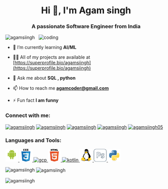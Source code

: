 
<h1 align="center">Hi 👋, I'm Agam singh</h1>
<h3 align="center">A passionate Software Engineer from India</h3>

<img align ="right" alt="coding" width="400" src="https://user-images.githubusercontent.com/55389276/140866485-8fb1c876-9a8f-4d6a-98dc-08c4981eaf70.gif">

<p align="left"> <img src="https://komarev.com/ghpvc/?username=agamsiingh&label=Profile%20views&color=0e75b6&style=flat" alt="agamsiingh" /> </p>

- 🌱 I’m currently learning **AI/ML**

- 👨‍💻 All of my projects are available at [https://superprofile.bio/agamsiingh](https://superprofile.bio/agamsiingh)

- 💬 Ask me about **SQL , python**

- 📫 How to reach me **agamcoder@gmail.com**

- ⚡ Fun fact **I am funny**

<h3 align="left">Connect with me:</h3>
<p align="left">
<a href="https://instagram.com/agamsiingh" target="blank"><img align="center" src="https://raw.githubusercontent.com/rahuldkjain/github-profile-readme-generator/master/src/images/icons/Social/instagram.svg" alt="agamsiingh" height="30" width="40" /></a>
<a href="https://www.youtube.com/c/agamsiingh" target="blank"><img align="center" src="https://raw.githubusercontent.com/rahuldkjain/github-profile-readme-generator/master/src/images/icons/Social/youtube.svg" alt="agamsiingh" height="30" width="40" /></a>
<a href="https://www.codechef.com/users/agamsiingh" target="blank"><img align="center" src="https://cdn.jsdelivr.net/npm/simple-icons@3.1.0/icons/codechef.svg" alt="agamsiingh" height="30" width="40" /></a>
<a href="https://www.leetcode.com/agamsiingh" target="blank"><img align="center" src="https://raw.githubusercontent.com/rahuldkjain/github-profile-readme-generator/master/src/images/icons/Social/leet-code.svg" alt="agamsiingh" height="30" width="40" /></a>
<a href="https://www.hackerearth.com/agamsiingh05" target="blank"><img align="center" src="https://raw.githubusercontent.com/rahuldkjain/github-profile-readme-generator/master/src/images/icons/Social/hackerearth.svg" alt="agamsiingh05" height="30" width="40" /></a>
</p>

<h3 align="left">Languages and Tools:</h3>
<p align="left"> <a href="https://developer.android.com" target="_blank" rel="noreferrer"> <img src="https://raw.githubusercontent.com/devicons/devicon/master/icons/android/android-original-wordmark.svg" alt="android" width="40" height="40"/> </a> <a href="https://www.w3schools.com/css/" target="_blank" rel="noreferrer"> <img src="https://raw.githubusercontent.com/devicons/devicon/master/icons/css3/css3-original-wordmark.svg" alt="css3" width="40" height="40"/> </a> <a href="https://cloud.google.com" target="_blank" rel="noreferrer"> <img src="https://www.vectorlogo.zone/logos/google_cloud/google_cloud-icon.svg" alt="gcp" width="40" height="40"/> </a> <a href="https://www.w3.org/html/" target="_blank" rel="noreferrer"> <img src="https://raw.githubusercontent.com/devicons/devicon/master/icons/html5/html5-original-wordmark.svg" alt="html5" width="40" height="40"/> </a> <a href="https://kotlinlang.org" target="_blank" rel="noreferrer"> <img src="https://www.vectorlogo.zone/logos/kotlinlang/kotlinlang-icon.svg" alt="kotlin" width="40" height="40"/> </a> <a href="https://www.linux.org/" target="_blank" rel="noreferrer"> <img src="https://raw.githubusercontent.com/devicons/devicon/master/icons/linux/linux-original.svg" alt="linux" width="40" height="40"/> </a> <a href="https://www.photoshop.com/en" target="_blank" rel="noreferrer"> <img src="https://raw.githubusercontent.com/devicons/devicon/master/icons/photoshop/photoshop-line.svg" alt="photoshop" width="40" height="40"/> </a> <a href="https://www.python.org" target="_blank" rel="noreferrer"> <img src="https://raw.githubusercontent.com/devicons/devicon/master/icons/python/python-original.svg" alt="python" width="40" height="40"/> </a> </p>

<p><img align="left" src="https://github-readme-stats.vercel.app/api/top-langs?username=agamsiingh&show_icons=true&locale=en&layout=compact" alt="agamsiingh" /></p>

<p>&nbsp;<img align="center" src="https://github-readme-stats.vercel.app/api?username=agamsiingh&show_icons=true&locale=en" alt="agamsiingh" /></p>

<p><img align="center" src="https://github-readme-streak-stats.herokuapp.com/?user=agamsiingh&" alt="agamsiingh" /></p>
